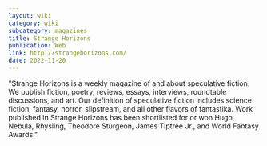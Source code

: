 ```yaml
---
layout: wiki
category: wiki
subcategory: magazines
title: Strange Horizons
publication: Web
link: http://strangehorizons.com/
date: 2022-11-20
---
```


"Strange Horizons is a weekly magazine of and about speculative fiction. We publish fiction, poetry, reviews, essays, interviews, roundtable discussions, and art. Our definition of speculative fiction includes science fiction, fantasy, horror, slipstream, and all other flavors of fantastika. Work published in Strange Horizons has been shortlisted for or won Hugo, Nebula, Rhysling, Theodore Sturgeon, James Tiptree Jr., and World Fantasy Awards."
